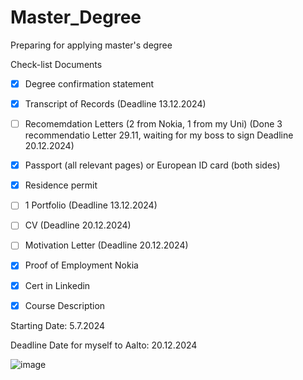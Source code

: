 # Master_Degree
Preparing for applying master's degree

Check-list Documents

- [x] Degree confirmation statement
- [x] Transcript of Records (Deadline 13.12.2024)
- [ ] Recomemdation Letters (2 from Nokia, 1 from my Uni) (Done 3 recommendatio Letter 29.11, waiting for my boss to sign Deadline 20.12.2024)
- [x] Passport (all relevant pages) or European ID card (both sides)
- [x] Residence permit
- [ ] 1 Portfolio (Deadline 13.12.2024)
- [ ] CV (Deadline 20.12.2024)
- [ ] Motivation Letter (Deadline 20.12.2024)
- [x] Proof of Employment Nokia
- [x] Cert in Linkedin
- [x] Course Description


Starting Date: 5.7.2024

Deadline Date for myself to Aalto: 20.12.2024 

![image](https://github.com/VienThanh12/Master_Degree/assets/67015555/c6a1151b-87b1-42bf-a62d-cae747a513bd)
